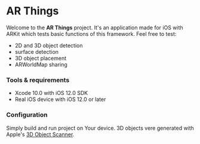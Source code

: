 # AR Things

Welcome to the **AR Things** project. It's an application made for iOS with ARKit which tests basic functions of this framework.
Feel free to test:
- 2D and 3D object detection
- surface detection
- 3D object placement
- ARWorldMap sharing

### Tools & requirements

- Xcode 10.0 with iOS 12.0 SDK
- Real iOS device with iOS 12.0 or later

### Configuration

Simply build and run project on Your device. 3D objects vere generated with Apple's [3D Object Scanner](https://developer.apple.com/documentation/arkit/scanning_and_detecting_3d_objects).
